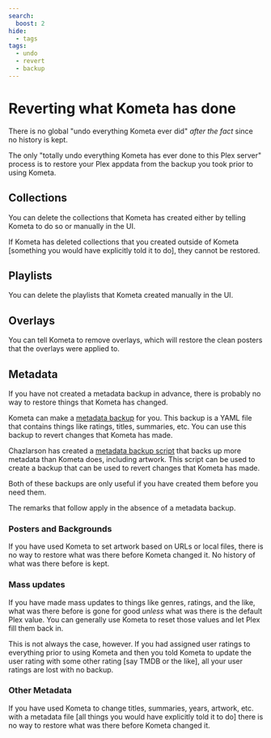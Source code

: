 ```yaml
---
search:
  boost: 2
hide:
  - tags
tags:
  - undo
  - revert
  - backup
---
```

# Reverting what Kometa has done

There is no global "undo everything Kometa ever did" *after the fact* since no history is kept.

The only "totally undo everything Kometa has ever done to this Plex server" process is to restore your Plex appdata from the backup you took prior to using Kometa. 

## Collections

You can delete the collections that Kometa has created either by telling Kometa to do so or manually in the UI.

If Kometa has deleted collections that you created outside of Kometa [something you would have explicitly told it to do], they cannot be restored.

## Playlists

You can delete the playlists that Kometa created manually in the UI.

## Overlays

You can tell Kometa to remove overlays, which will restore the clean posters that the overlays were applied to.

## Metadata

If you have not created a metadata backup in advance, there is probably no way to restore things that Kometa has changed.

Kometa can make a [metadata backup](../../config/operations.md#metadata-backup) for you.  This backup is a YAML file that contains things like ratings, titles, summaries, etc.  You can use this backup to revert changes that Kometa has made.

Chazlarson has created a [metadata backup script](https://github.com/chazlarson/Media-Scripts/blob/main/Kometa/README.md#metadata-extractorpy) that backs up more metadata than Kometa does, including artwork.  This script can be used to create a backup that can be used to revert changes that Kometa has made.

Both of these backups are only useful if you have created them before you need them.

The remarks that follow apply in the absence of a metadata backup.

### Posters and Backgrounds

If you have used Kometa to set artwork based on URLs or local files, there is no way to restore what was there before Kometa changed it.  No history of what was there before is kept.

### Mass updates

If you have made mass updates to things like genres, ratings, and the like, what was there before is gone for good *unless* what was there is the default Plex value.  You can generally use Kometa to reset those values and let Plex fill them back in.

This is not always the case, however.  If you had assigned user ratings to everything prior to using Kometa and then you told Kometa to update the user rating with some other rating [say TMDB or the like], all your user ratings are lost with no backup.

### Other Metadata

If you have used Kometa to change titles, summaries, years, artwork, etc. with a metadata file [all things you would have explicitly told it to do] there is no way to restore what was there before Kometa changed it.
